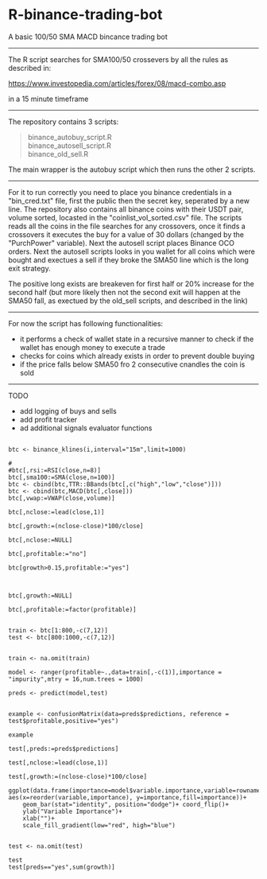 # R-binance-trading-bot
A basic 100/50 SMA MACD bincance trading bot

------------

The R script searches for SMA100/50 crossevers by all the rules as described in:

https://www.investopedia.com/articles/forex/08/macd-combo.asp

in a 15 minute timeframe


----------------

The repository contains 3 scripts:

> binance_autobuy_script.R  <br/>
> binance_autosell_script.R <br/>
> binance_old_sell.R <br/>

The main wrapper is the autobuy script which then runs the other 2 scripts.

---------------------

For it to run correctly you need to place you binance credentials in a "bin_cred.txt" file, first the public then the secret key, seperated by a new line. The repository also contains all binance coins with their USDT pair, volume sorted, locasted in the "coinlist_vol_sorted.csv" file. The scripts reads all the coins in the file searches for any crossovers, once it finds a crossovers it executes the buy for a value of 30 dollars (changed by the "PurchPower" variable). Next the autosell script places Binance OCO orders. Next the autosell scripts looks in you wallet for all coins which were bought and exectues a sell if they broke the SMA50 line which is the long exit strategy.

The positive long exists are breakeven for first half or 20% increase for the second half (but more likely then not the second exit will happen at the SMA50 fall, as exectued by the old_sell scripts, and described in the link)



----------

For now the script has following functionalities:

 - it performs a check of wallet state in a recursive manner to check if the wallet has enough money to execute a trade
 - checks for coins which already exists in order to prevent double buying
 - if the price falls below SMA50 fro 2 consecutive cnandles the coin is sold

------

TODO 
 - add logging of buys and sells
 - add profit tracker 
 - ad additional signals evaluator functions
 
 
 ```
 
btc <- binance_klines(i,interval="15m",limit=1000)

# 
 #btc[,rsi:=RSI(close,n=8)]
 btc[,sma100:=SMA(close,n=100)]
 btc <- cbind(btc,TTR::BBands(btc[,c("high","low","close")]))
 btc <- cbind(btc,MACD(btc[,close]))
 btc[,vwap:=VWAP(close,volume)]

btc[,nclose:=lead(close,1)]

btc[,growth:=(nclose-close)*100/close]

btc[,nclose:=NULL]

btc[,profitable:="no"]

btc[growth>0.15,profitable:="yes"]



btc[,growth:=NULL]

btc[,profitable:=factor(profitable)]


train <- btc[1:800,-c(7,12)]
test <- btc[800:1000,-c(7,12)]


train <- na.omit(train)

model <- ranger(profitable~.,data=train[,-c(1)],importance = "impurity",mtry = 16,num.trees = 1000)

preds <- predict(model,test)


example <- confusionMatrix(data=preds$predictions, reference = test$profitable,positive="yes")

example

test[,preds:=preds$predictions]

test[,nclose:=lead(close,1)]

test[,growth:=(nclose-close)*100/close]

ggplot(data.frame(importance=model$variable.importance,variable=rownames(cbind(model$variable.importance))), aes(x=reorder(variable,importance), y=importance,fill=importance))+
     geom_bar(stat="identity", position="dodge")+ coord_flip()+
     ylab("Variable Importance")+
     xlab("")+
     scale_fill_gradient(low="red", high="blue")


test <- na.omit(test)

test
test[preds=="yes",sum(growth)]
